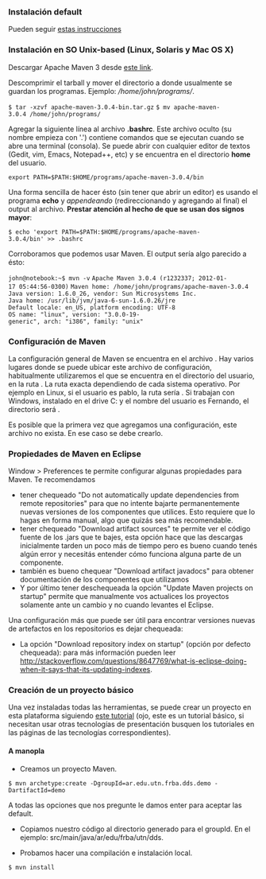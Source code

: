 ### Instalación default

Pueden seguir [estas instrucciones](http://maven.apache.org/download.cgi#Installation)

### Instalación en SO Unix-based (Linux, Solaris y Mac OS X)

Descargar Apache Maven 3 desde [este link](http://apache.dattatec.com/maven/maven-3/3.0.4/binaries/apache-maven-3.0.4-bin.tar.gz).

Descomprimir el tarball y mover el directorio a donde usualmente se guardan los programas. Ejemplo: */home/john/programs/*.

`$ tar -xzvf apache-maven-3.0.4-bin.tar.gz`
`$ mv apache-maven-3.0.4 /home/john/programs/`

Agregar la siguiente línea al archivo **.bashrc**. Este archivo oculto (su nombre empieza con '.') contiene comandos que se ejecutan cuando se abre una terminal (consola). Se puede abrir con cualquier editor de textos (Gedit, vim, Emacs, Notepad++, etc) y se encuentra en el directorio **home** del usuario.

`export PATH=$PATH:$HOME/programs/apache-maven-3.0.4/bin`

Una forma sencilla de hacer ésto (sin tener que abrir un editor) es usando el programa **echo** y *appendeando* (redireccionando y agregando al final) el output al archivo. **Prestar atención al hecho de que se usan dos signos mayor**:

`$ echo 'export PATH=$PATH:$HOME/programs/apache-maven-3.0.4/bin' >> .bashrc`

Corroboramos que podemos usar Maven. El output sería algo parecido a ésto:

`john@notebook:~$ mvn -v`
`Apache Maven 3.0.4 (r1232337; 2012-01-17 05:44:56-0300)`
`Maven home: /home/john/programs/apache-maven-3.0.4`
`Java version: 1.6.0_26, vendor: Sun Microsystems Inc.`
`Java home: /usr/lib/jvm/java-6-sun-1.6.0.26/jre`
`Default locale: en_US, platform encoding: UTF-8`
`OS name: "linux", version: "3.0.0-19-generic", arch: "i386", family: "unix"`

### Configuración de Maven

La configuración general de Maven se encuentra en el archivo . Hay varios lugares donde se puede ubicar este archivo de configuración, habitualmente utilizaremos el que se encuentra en el directorio del usuario, en la ruta . La ruta exacta dependiendo de cada sistema operativo. Por ejemplo en Linux, si el usuario es pablo, la ruta sería . Si trabajan con Windows, instalado en el drive C: y el nombre del usuario es Fernando, el directorio será .

Es posible que la primera vez que agregamos una configuración, este archivo no exista. En ese caso se debe crearlo.

### Propiedades de Maven en Eclipse

Window &gt; Preferences te permite configurar algunas propiedades para Maven. Te recomendamos

-   tener chequeado "Do not automatically update dependencies from remote repositories" para que no intente bajarte permanentemente nuevas versiones de los componentes que utilices. Esto requiere que lo hagas en forma manual, algo que quizás sea más recomendable.
-   tener chequeado "Download artifact sources" te permite ver el código fuente de los .jars que te bajes, esta opción hace que las descargas inicialmente tarden un poco más de tiempo pero es bueno cuando tenés algún error y necesitás entender cómo funciona alguna parte de un componente.
-   también es bueno chequear "Download artifact javadocs" para obtener documentación de los componentes que utilizamos
-   Y por último tener deschequeada la opción "Update Maven projects on startup" permite que manualmente vos actualices los proyectos solamente ante un cambio y no cuando levantes el Eclipse.

Una configuración más que puede ser útil para encontrar versiones nuevas de artefactos en los repositorios es dejar chequeada:

-   La opción "Download repository index on startup" (opción por defecto chequeada): para más información pueden leer <http://stackoverflow.com/questions/8647769/what-is-eclipse-doing-when-it-says-that-its-updating-indexes>.

### Creación de un proyecto básico

Una vez instaladas todas las herramientas, se puede crear un proyecto en esta plataforma siguiendo [este tutorial](creacion-de-un-proyecto-maven-basico.html) (ojo, este es un tutorial básico, si necesitan usar otras tecnologías de presentación busquen los tutoriales en las páginas de las tecnologías correspondientes).

#### A manopla

-   Creamos un proyecto Maven.

`$ mvn archetype:create -DgroupId=ar.edu.utn.frba.dds.demo -DartifactId=demo`

A todas las opciones que nos pregunte le damos enter para aceptar las default.

-   Copiamos nuestro código al directorio generado para el groupId. En el ejemplo: src/main/java/ar/edu/frba/utn/dds.

<!-- -->

-   Probamos hacer una compilación e instalación local.

`$ mvn install`
